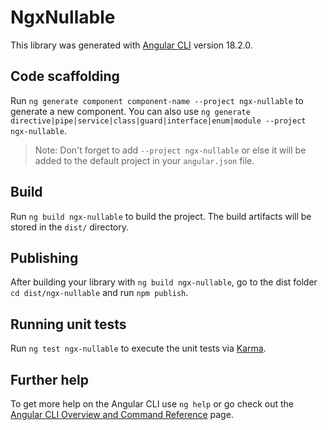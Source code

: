 # NgxNullable

This library was generated with [Angular CLI](https://github.com/angular/angular-cli) version 18.2.0.

## Code scaffolding

Run `ng generate component component-name --project ngx-nullable` to generate a new component. You can also use `ng generate directive|pipe|service|class|guard|interface|enum|module --project ngx-nullable`.
> Note: Don't forget to add `--project ngx-nullable` or else it will be added to the default project in your `angular.json` file. 

## Build

Run `ng build ngx-nullable` to build the project. The build artifacts will be stored in the `dist/` directory.

## Publishing

After building your library with `ng build ngx-nullable`, go to the dist folder `cd dist/ngx-nullable` and run `npm publish`.

## Running unit tests

Run `ng test ngx-nullable` to execute the unit tests via [Karma](https://karma-runner.github.io).

## Further help

To get more help on the Angular CLI use `ng help` or go check out the [Angular CLI Overview and Command Reference](https://angular.dev/tools/cli) page.
